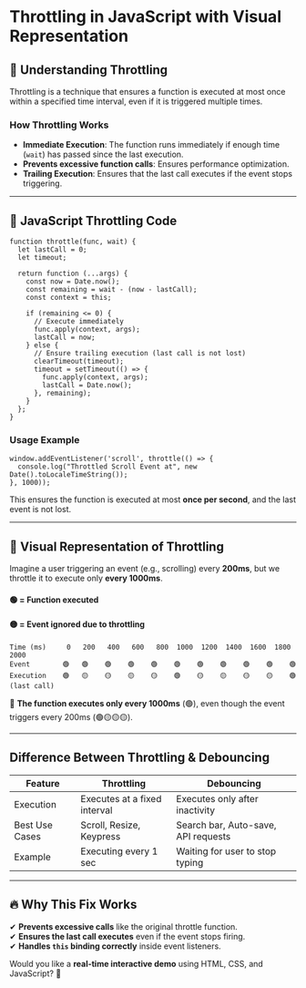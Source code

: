 # Throttling in JavaScript with Visual Representation

## 🔹 Understanding Throttling

Throttling is a technique that ensures a function is executed at most once within a specified time interval, even if it is triggered multiple times.

### How Throttling Works

- **Immediate Execution**: The function runs immediately if enough time (`wait`) has passed since the last execution.
- **Prevents excessive function calls**: Ensures performance optimization.
- **Trailing Execution**: Ensures that the last call executes if the event stops triggering.

---

## 📌 JavaScript Throttling Code

    function throttle(func, wait) {
      let lastCall = 0;
      let timeout;

      return function (...args) {
        const now = Date.now();
        const remaining = wait - (now - lastCall);
        const context = this;

        if (remaining <= 0) {
          // Execute immediately
          func.apply(context, args);
          lastCall = now;
        } else {
          // Ensure trailing execution (last call is not lost)
          clearTimeout(timeout);
          timeout = setTimeout(() => {
            func.apply(context, args);
            lastCall = Date.now();
          }, remaining);
        }
      };
    }

### Usage Example

    window.addEventListener('scroll', throttle(() => {
      console.log("Throttled Scroll Event at", new Date().toLocaleTimeString());
    }, 1000));

This ensures the function is executed at most **once per second**, and the last event is not lost.

---

## 🎨 Visual Representation of Throttling

Imagine a user triggering an event (e.g., scrolling) every **200ms**, but we throttle it to execute only **every 1000ms**.

#### 🟢 = Function executed

#### 🟡 = Event ignored due to throttling

    Time (ms)     0   200   400   600   800  1000  1200  1400  1600  1800  2000
    Event        🟢   🟢    🟢    🟢    🟢    🟢    🟢    🟢    🟢    🟢    🟢
    Execution    🟢   🟡    🟡    🟡    🟡    🟢    🟡    🟡    🟡    🟡    🟢 (last call)

🔹 **The function executes only every 1000ms** (🟢), even though the event triggers every 200ms (🟢🟡🟡🟡).

---

## Difference Between Throttling & Debouncing

| Feature        | Throttling                   | Debouncing                          |
| -------------- | ---------------------------- | ----------------------------------- |
| Execution      | Executes at a fixed interval | Executes only after inactivity      |
| Best Use Cases | Scroll, Resize, Keypress     | Search bar, Auto-save, API requests |
| Example        | Executing every 1 sec        | Waiting for user to stop typing     |

---

## 🔥 Why This Fix Works

✔ **Prevents excessive calls** like the original throttle function.  
✔ **Ensures the last call executes** even if the event stops firing.  
✔ **Handles `this` binding correctly** inside event listeners.

Would you like a **real-time interactive demo** using HTML, CSS, and JavaScript? 🚀
